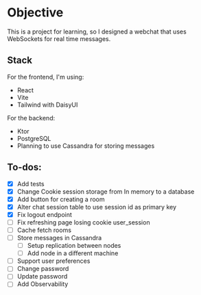 # Objective 
This is a project for learning, so I designed a webchat that uses WebSockets for real time messages. 

## Stack
For the frontend, I'm using:
- React
- Vite
- Tailwind with DaisyUI

For the backend:
- Ktor
- PostgreSQL
- Planning to use Cassandra for storing messages

## To-dos:
- [x] Add tests
- [x] Change Cookie session storage from In memory to a database
- [x] Add button for creating a room
- [x] Alter chat session table to use session id as primary key
- [x] Fix logout endpoint
- [ ] Fix refreshing page losing cookie user_session
- [ ] Cache fetch rooms
- [ ] Store messages in Cassandra
  - [ ] Setup replication between nodes
  - [ ] Add node in a different machine
- [ ] Support user preferences
- [ ] Change password
- [ ] Update password
- [ ] Add Observability
